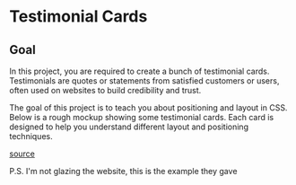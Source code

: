 # Testimonial Cards

## Goal

In this project, you are required to create a bunch of testimonial cards. Testimonials are quotes or statements from satisfied customers or users, often used on websites to build credibility and trust.

The goal of this project is to teach you about positioning and layout in CSS. Below is a rough mockup showing some testimonial cards. Each card is designed to help you understand different layout and positioning techniques.

[source](https://roadmap.sh/projects/testimonial-cards)

P.S. I'm not glazing the website, this is the example they gave 
